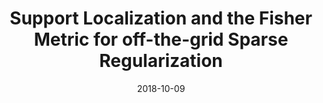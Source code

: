 ---
authors: "Clarice Poon, Nicolas Keriven, Gabriel Peyré"
title: "Support Localization and the Fisher Metric for off-the-grid Sparse Regularization"
collection: conference
date: 2018-10-09
venue: 'International Conference on Artificial Intelligence and Statistics (AISTATS)'
paperurl: 'https://arxiv.org/abs/1810.03340'
---